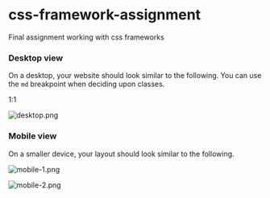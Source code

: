 # css-framework-assignment
Final assignment working with css frameworks

### Desktop view

On a desktop, your website should look similar to the following. You can use the  `md`  breakpoint when deciding upon classes.

1:1

![desktop.png](https://res.cloudinary.com/strive/image/upload/w_1000,h_1000,c_limit/e3870e19e2f759cb556b9fc414ed1f30-desktop.png)

### Mobile view

On a smaller device, your layout should look similar to the following.

![mobile-1.png](https://res.cloudinary.com/strive/image/upload/w_1000,h_1000,c_limit/a4dfcd4222b07bcc99fb3e4c19348214-mobile-1.png)

![mobile-2.png](https://res.cloudinary.com/strive/image/upload/w_1000,h_1000,c_limit/40441fb7ced7bb2d7b6ba3e332f0489e-mobile-2.png)
